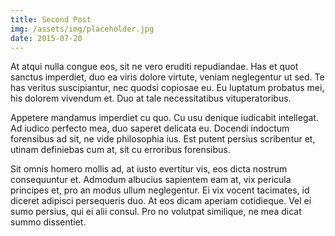 ```yaml
---
title: Second Post
img: /assets/img/placeholder.jpg
date: 2015-07-20
---
```

At atqui nulla congue eos, sit ne vero eruditi repudiandae. Has et quot sanctus imperdiet, duo ea viris dolore virtute, veniam neglegentur ut sed. Te has veritus suscipiantur, nec quodsi copiosae eu. Eu luptatum probatus mei, his dolorem vivendum et. Duo at tale necessitatibus vituperatoribus.

Appetere mandamus imperdiet cu quo. Cu usu denique iudicabit intellegat. Ad iudico perfecto mea, duo saperet delicata eu. Docendi indoctum forensibus ad sit, ne vide philosophia ius. Est putent persius scribentur et, utinam definiebas cum at, sit cu erroribus forensibus.

Sit omnis homero mollis ad, at iusto evertitur vis, eos dicta nostrum consequuntur et. Admodum albucius sapientem eam at, vix pericula principes et, pro an modus ullum neglegentur. Ei vix vocent tacimates, id diceret adipisci persequeris duo. At eos dicam aperiam cotidieque. Vel ei sumo persius, qui ei alii consul. Pro no volutpat similique, ne mea dicat summo dissentiet.